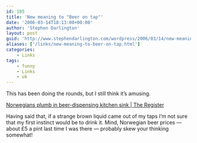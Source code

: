 ```yaml
---
id: 185
title: 'New meaning to "Beer on tap"'
date: '2006-03-14T18:13:00+00:00'
author: 'Stephen Darlington'
layout: post
guid: 'http://www.stephendarlington.com/wordpress/2006/03/14/new-meaning-to-beer-on-tap/'
aliases: ['/links/new-meaning-to-beer-on-tap.html']
categories:
    - Links
tags:
    - funny
    - Links
    - uk
---
```


This has been doing the rounds, but I still think it’s amusing.

[Norwegians plumb in beer-dispensing kitchen sink | The Register](http://www.theregister.co.uk/2006/03/14/beer-on-tap/)

Having said that, if a strange brown liquid came out of my taps I’m not sure that my first instinct would be to drink it. Mind, Norwegian beer prices — about £5 a pint last time I was there — probably skew your thinking somewhat!